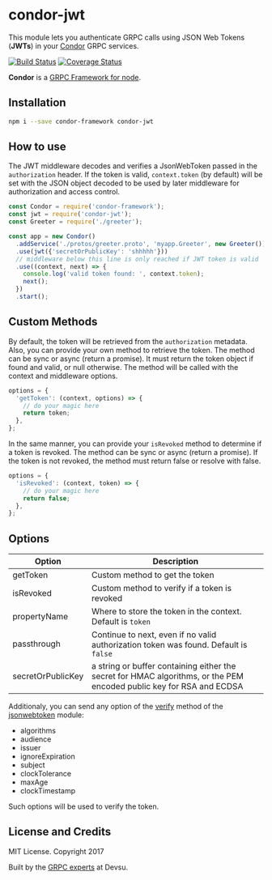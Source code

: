 # condor-jwt

This module lets you authenticate GRPC calls using JSON Web Tokens (**JWTs**) in your [Condor](https://github.com/devsu/condor-framework) GRPC services.

[![Build Status](https://travis-ci.org/devsu/condor-jwt.svg?branch=master)](https://travis-ci.org/devsu/condor-jwt)
[![Coverage Status](https://coveralls.io/repos/github/devsu/condor-jwt/badge.svg?branch=master)](https://coveralls.io/github/devsu/condor-jwt?branch=master)

**Condor** is a [GRPC Framework for node](https://github.com/devsu/condor-framework).

## Installation

```bash
npm i --save condor-framework condor-jwt
```

## How to use

The JWT middleware decodes and verifies a JsonWebToken passed in the `authorization` header. If the token is valid, `context.token` (by default) will be set with the JSON object decoded to be used by later middleware for authorization and access control.

```js
const Condor = require('condor-framework');
const jwt = require('condor-jwt');
const Greeter = require('./greeter');

const app = new Condor()
  .addService('./protos/greeter.proto', 'myapp.Greeter', new Greeter())
  .use(jwt({'secretOrPublicKey': 'shhhhh'}))
  // middleware below this line is only reached if JWT token is valid
  .use((context, next) => {
    console.log('valid token found: ', context.token);
    next();
  })
  .start();
```

## Custom Methods

By default, the token will be retrieved from the `authorization` metadata. Also, you can provide your own method to retrieve the token. The method can be sync or async (return a promise). It must return the token object if found and valid, or null otherwise. The method will be called with the context and middleware options.

```js
options = {
  'getToken': (context, options) => {
    // do your magic here
    return token;
  },
};
```

In the same manner, you can provide your `isRevoked` method to determine if a token is revoked. The method can be sync or async (return a promise). If the token is not revoked, the method must return false or resolve with false.

```js
options = {
  'isRevoked': (context, token) => {
    // do your magic here
    return false;
  },
};
```

## Options

| Option            | Description                                                                                                             |
|-------------------|-------------------------------------------------------------------------------------------------------------------------|
| getToken          | Custom method to get the token                                                                                          |
| isRevoked         | Custom method to verify if a token is revoked                                                                           |
| propertyName      | Where to store the token in the context. Default is `token`                                                             |
| passthrough       | Continue to next, even if no valid authorization token was found. Default is `false`                                    |
| secretOrPublicKey | a string or buffer containing either the secret for HMAC algorithms, or the PEM encoded public key for RSA and ECDSA    |

Additionaly, you can send any option of the [verify](https://github.com/auth0/node-jsonwebtoken#jwtverifytoken-secretorpublickey-options-callback) method of the [jsonwebtoken](https://github.com/auth0/node-jsonwebtoken) module:

- algorithms
- audience
- issuer
- ignoreExpiration
- subject
- clockTolerance
- maxAge
- clockTimestamp

Such options will be used to verify the token.

## License and Credits

MIT License. Copyright 2017 

Built by the [GRPC experts](https://devsu.com) at Devsu.
